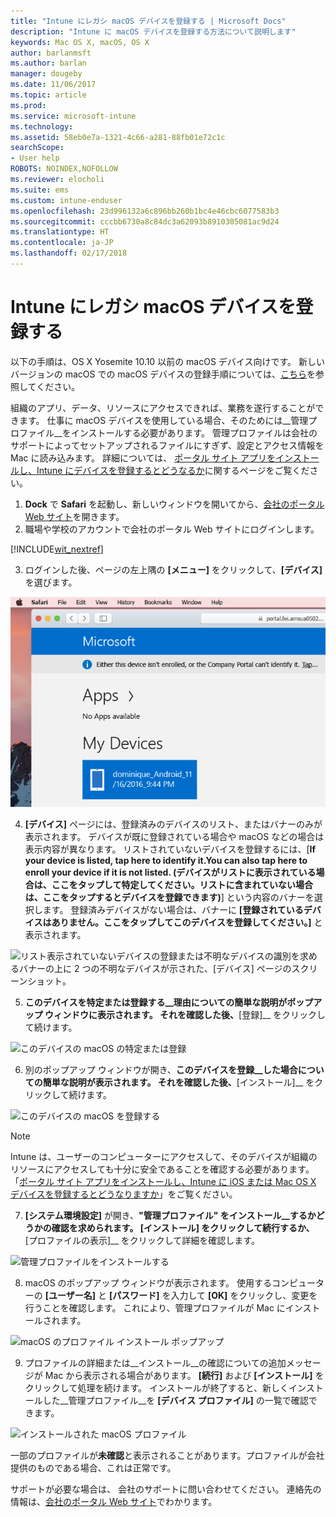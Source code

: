 ```yaml
---
title: "Intune にレガシ macOS デバイスを登録する | Microsoft Docs"
description: "Intune に macOS デバイスを登録する方法について説明します"
keywords: Mac OS X, macOS, OS X
author: barlanmsft
ms.author: barlan
manager: dougeby
ms.date: 11/06/2017
ms.topic: article
ms.prod: 
ms.service: microsoft-intune
ms.technology: 
ms.assetid: 58eb0e7a-1321-4c66-a281-88fb01e72c1c
searchScope:
- User help
ROBOTS: NOINDEX,NOFOLLOW
ms.reviewer: elocholi
ms.suite: ems
ms.custom: intune-enduser
ms.openlocfilehash: 23d996132a6c896bb260b1bc4e46cbc6077583b3
ms.sourcegitcommit: cccbb6730a8c84dc3a62093b8910305081ac9d24
ms.translationtype: HT
ms.contentlocale: ja-JP
ms.lasthandoff: 02/17/2018
---
```

# <a name="enroll-your-legacy-macos-device-in-intune"></a>Intune にレガシ macOS デバイスを登録する

以下の手順は、OS X Yosemite 10.10 以前の macOS デバイス向けです。 新しいバージョンの macOS での macOS デバイスの登録手順については、[こちら](enroll-your-device-in-intune-macos-cp.md)を参照してください。

組織のアプリ、データ、リソースにアクセスできれば、業務を遂行することができます。 仕事に macOS デバイスを使用している場合、そのためには__管理プロファイル__をインストールする必要があります。 管理プロファイルは会社のサポートによってセットアップされるファイルにすぎず、設定とアクセス情報を Mac に読み込みます。 詳細については、 [ポータル サイト アプリをインストールし、Intune にデバイスを登録するとどうなるか](what-happens-if-you-install-the-company-portal-app-and-enroll-your-device-in-intune-ios.md)に関するページをご覧ください。

1. __Dock__ で __Safari__ を起動し、新しいウィンドウを開いてから、[会社のポータル Web サイト](https://portal.manage.microsoft.com#HelpDeskDialog)を開きます。
2. 職場や学校のアカウントで会社のポータル Web サイトにログインします。

  [!INCLUDE[wit_nextref](includes/end-user-password-guidance.md)]

3. ログインした後、ページの左上隅の **[メニュー]** をクリックして、**[デバイス]** を選びます。

 ![アプリをまだインストールできないことと、下に [デバイス] ボタンが示されている Web ポータルのランディング ページのスクリーンショット。](./media/macOS_enroll_001_landing_page.png)

4. __[デバイス]__ ページには、登録済みのデバイスのリスト、またはバナーのみが表示されます。 デバイスが既に登録されている場合や macOS などの場合は表示内容が異なります。 リストされていないデバイスを登録するには、[__If your device is listed, tap here to identify it.You can also tap here to enroll your device if it is not listed. (デバイスがリストに表示されている場合は、ここをタップして特定してください。リストに含まれていない場合は、ここをタップするとデバイスを登録できます)__] という内容のバナーを選択します。 登録済みデバイスがない場合は、バナーに **[登録されているデバイスはありません。ここをタップしてこのデバイスを登録してください。]** と表示されます。

  ![リスト表示されていないデバイスの登録または不明なデバイスの識別を求めるバナーの上に 2 つの不明なデバイスが示された、[デバイス] ページのスクリーンショット。](./media/macOS_enroll_002_tap_here_banner.png)

5. __このデバイスを特定または登録する__理由についての簡単な説明がポップアップ ウィンドウに表示されます。 それを確認した後、__[登録]__ をクリックして続けます。

 ![このデバイスの macOS の特定または登録](./media/macOS_enroll_003_IDenroll_popup.png)

6. 別のポップアップ ウィンドウが開き、__このデバイスを登録__した場合についての簡単な説明が表示されます。 それを確認した後、__[インストール]__ をクリックして続けます。

 ![このデバイスの macOS を登録する](./media/macOS_enroll_004_enroll_popup.png)

  > [!NOTE]
  > Intune は、ユーザーのコンピューターにアクセスして、そのデバイスが組織のリソースにアクセスしても十分に安全であることを確認する必要があります。 「[ポータル サイト アプリをインストールし、Intune に iOS または Mac OS X デバイスを登録するとどうなりますか](what-happens-if-you-install-the-Company-Portal-app-and-enroll-your-device-in-intune-ios.md)」をご覧ください。

7. __[システム環境設定]__ が開き、__"管理プロファイル" をインストール__するかどうかの確認を求められます。 __[インストール]__ をクリックして続行するか、__[プロファイルの表示]__ をクリックして詳細を確認します。

 ![管理プロファイルをインストールする](./media/macOS_enroll_005_sysprefs_mgmt_profile.png)

8. macOS のポップアップ ウィンドウが表示されます。 使用するコンピューターの __[ユーザー名]__ と __[パスワード]__ を入力して __[OK]__ をクリックし、変更を行うことを確認します。 これにより、管理プロファイルが Mac にインストールされます。

 ![macOS のプロファイル インストール ポップアップ](./media/macOS_enroll_006_sysprefs_admin_login.png)

9. プロファイルの詳細または__インストール__の確認についての追加メッセージが Mac から表示される場合があります。 __[続行]__ および __[インストール]__ をクリックして処理を続けます。 インストールが終了すると、新しくインストールした__管理プロファイル__を __[デバイス プロファイル]__ の一覧で確認できます。

 ![インストールされた macOS プロファイル](./media/macOS_enroll_007_sysprefs_installed_profile.png)

一部のプロファイルが**未確認**と表示されることがあります。プロファイルが会社提供のものである場合、これは正常です。

サポートが必要な場合は、 会社のサポートに問い合わせてください。 連絡先の情報は、[会社のポータル Web サイト](https://portal.manage.microsoft.com#HelpDeskDialog)でわかります。

